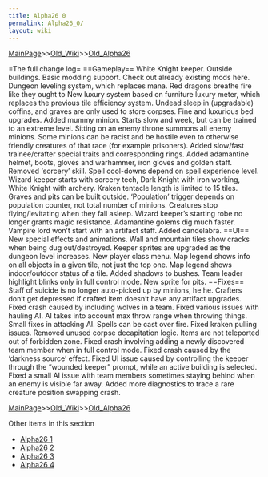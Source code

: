 ```yaml
---
title: Alpha26 0
permalink: Alpha26_0/
layout: wiki
---
```


[MainPage](/keeperrl_wiki/ "wikilink")>>[Old_Wiki](/keeperrl_wiki/Old_Wiki "wikilink")>>[Old_Alpha26](/keeperrl_wiki/Old_Alpha26 "wikilink")

=The full change log=
==Gameplay==
White Knight keeper.
Outside buildings.
Basic modding support. Check out already existing mods here.
Dungeon leveling system, which replaces mana.
Red dragons breathe fire like they ought to
New luxury system based on furniture luxury meter, which replaces the previous tile efficiency system.
Undead sleep in (upgradable) coffins, and graves are only used to store corpses.
Fine and luxurious bed upgrades.
Added mummy minion. Starts slow and week, but can be trained to an extreme level.
Sitting on an enemy throne summons all enemy minions.
Some minions can be racist and be hostile even to otherwise friendly creatures of that race (for example prisoners).
Added slow/fast trainee/crafter special traits and corresponding rings.
Added adamantine helmet, boots, gloves and warhammer, iron gloves and golden staff.
Removed ‘sorcery’ skill. Spell cool-downs depend on spell experience level.
Wizard keeper starts with sorcery tech, Dark Knight with iron working, White Knight with archery.
Kraken tentacle length is limited to 15 tiles.
Graves and pits can be built outside.
‘Population’ trigger depends on population counter, not total number of minions.
Creatures stop flying/levitating when they fall asleep.
Wizard keeper’s starting robe no longer grants magic resistance.
Adamantine golems dig much faster.
Vampire lord won’t start with an artifact staff.
Added candelabra.
==UI==
New special effects and animations.
Wall and mountain tiles show cracks when being dug out/destroyed.
Keeper sprites are upgraded as the dungeon level increases.
New player class menu.
Map legend shows info on all objects in a given tile, not just the top one.
Map legend shows indoor/outdoor status of a tile.
Added shadows to bushes.
Team leader highlight blinks only in full control mode.
New sprite for pits.
==Fixes==
Staff of suicide is no longer auto-picked up by minions, he he.
Crafters don’t get depressed if crafted item doesn’t have any artifact upgrades.
Fixed crash caused by including wolves in a team.
Fixed various issues with hauling AI.
AI takes into account max throw range when throwing things.
Small fixes in attacking AI.
Spells can be cast over fire.
Fixed kraken pulling issues.
Removed unused corpse decapitation logic.
Items are not teleported out of forbidden zone.
Fixed crash involving adding a newly discovered team member when in full
control mode.
Fixed crash caused by the ‘darkness source’ effect.
Fixed UI issue caused by controlling the keeper through the “wounded keeper” prompt, while an active building is selected.
Fixed a small AI issue with team members sometimes staying behind when an enemy
is visible far away.
Added more diagnostics to trace a rare creature position swapping crash.

[MainPage](/keeperrl_wiki/ "wikilink")>>[Old_Wiki](/keeperrl_wiki/Old_Wiki "wikilink")>>[Old_Alpha26](/keeperrl_wiki/Old_Alpha26 "wikilink")

Other items in this section
-    [Alpha26 1](/keeperrl_wiki/Alpha26_1 "wikilink")
-    [Alpha26 2](/keeperrl_wiki/Alpha26_2 "wikilink")
-    [Alpha26 3](/keeperrl_wiki/Alpha26_3 "wikilink")
-    [Alpha26 4](/keeperrl_wiki/Alpha26_4 "wikilink")
